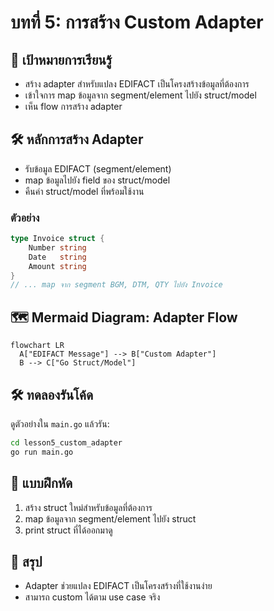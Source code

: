 # บทที่ 5: การสร้าง Custom Adapter

## 🎯 เป้าหมายการเรียนรู้
- สร้าง adapter สำหรับแปลง EDIFACT เป็นโครงสร้างข้อมูลที่ต้องการ
- เข้าใจการ map ข้อมูลจาก segment/element ไปยัง struct/model
- เห็น flow การสร้าง adapter

## 🛠️ หลักการสร้าง Adapter
- รับข้อมูล EDIFACT (segment/element)
- map ข้อมูลไปยัง field ของ struct/model
- คืนค่า struct/model ที่พร้อมใช้งาน

### ตัวอย่าง
```go
type Invoice struct {
	Number string
	Date   string
	Amount string
}
// ... map จาก segment BGM, DTM, QTY ไปยัง Invoice
```

## 🗺️ Mermaid Diagram: Adapter Flow
```mermaid
flowchart LR
  A["EDIFACT Message"] --> B["Custom Adapter"]
  B --> C["Go Struct/Model"]
```

## 🛠️ ทดลองรันโค้ด
ดูตัวอย่างใน `main.go` แล้วรัน:
```bash
cd lesson5_custom_adapter
go run main.go
```

## 📝 แบบฝึกหัด
1. สร้าง struct ใหม่สำหรับข้อมูลที่ต้องการ
2. map ข้อมูลจาก segment/element ไปยัง struct
3. print struct ที่ได้ออกมาดู

## 🔑 สรุป
- Adapter ช่วยแปลง EDIFACT เป็นโครงสร้างที่ใช้งานง่าย
- สามารถ custom ได้ตาม use case จริง 